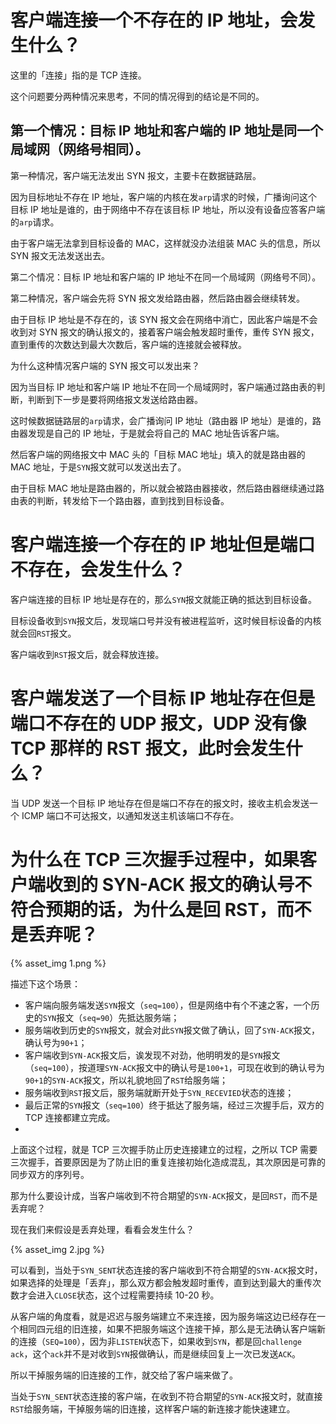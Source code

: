 

# 客户端连接一个不存在的 IP 地址，会发生什么？
这里的「连接」指的是 TCP 连接。

这个问题要分两种情况来思考，不同的情况得到的结论是不同的。

## 第一个情况：目标 IP 地址和客户端的 IP 地址是同一个局域网（网络号相同）。
第一种情况，客户端无法发出 SYN 报文，主要卡在数据链路层。

因为目标地址不存在 IP 地址，客户端的内核在发`arp`请求的时候，广播询问这个目标 IP 地址是谁的，由于网络中不存在该目标 IP 地址，所以没有设备应答客户端的`arp`请求。

由于客户端无法拿到目标设备的 MAC，这样就没办法组装 MAC 头的信息，所以 SYN 报文无法发送出去。

第二个情况：目标 IP 地址和客户端的 IP 地址不在同一个局域网（网络号不同）。

第二种情况，客户端会先将 SYN 报文发给路由器，然后路由器会继续转发。

由于目标 IP 地址是不存在的，该 SYN 报文会在网络中消亡，因此客户端是不会收到对 SYN 报文的确认报文的，接着客户端会触发超时重传，重传 SYN 报文，直到重传的次数达到最大次数后，客户端的连接就会被释放。

为什么这种情况客户端的 SYN 报文可以发出来？

因为当目标 IP 地址和客户端 IP 地址不在同一个局域网时，客户端通过路由表的判断，判断到下一步是要将网络报文发送给路由器。

这时候数据链路层的`arp`请求，会广播询问 IP 地址（路由器 IP 地址）是谁的，路由器发现是自己的 IP 地址，于是就会将自己的 MAC 地址告诉客户端。

然后客户端的网络报文中 MAC 头的「目标 MAC 地址」填入的就是路由器的 MAC 地址，于是`SYN`报文就可以发送出去了。

由于目标 MAC 地址是路由器的，所以就会被路由器接收，然后路由器继续通过路由表的判断，转发给下一个路由器，直到找到目标设备。
# 客户端连接一个存在的 IP 地址但是端口不存在，会发生什么？
客户端连接的目标 IP 地址是存在的，那么`SYN`报文就能正确的抵达到目标设备。

目标设备收到`SYN`报文后，发现端口号并没有被进程监听，这时候目标设备的内核就会回`RST`报文。

客户端收到`RST`报文后，就会释放连接。
# 客户端发送了一个目标 IP 地址存在但是端口不存在的 UDP 报文，UDP 没有像 TCP 那样的 RST 报文，此时会发生什么？
当 UDP 发送一个目标 IP 地址存在但是端口不存在的报文时，接收主机会发送一个 ICMP 端口不可达报文，以通知发送主机该端口不存在。
# 为什么在 TCP 三次握手过程中，如果客户端收到的 SYN-ACK 报文的确认号不符合预期的话，为什么是回 RST，而不是丢弃呢？
{% asset_img 1.png %}

描述下这个场景：
* 客户端向服务端发送`SYN`报文（`seq=100`），但是网络中有个不速之客，一个历史的`SYN`报文（`seq=90`）先抵达服务端；
* 服务端收到历史的`SYN`报文，就会对此`SYN`报文做了确认，回了`SYN-ACK`报文，确认号为`90+1`；
* 客户端收到`SYN-ACK`报文后，诶发现不对劲，他明明发的是`SYN`报文（`seq=100`），按道理`SYN-ACK`报文中的确认号是`100+1`，可现在收到的确认号为`90+1`的`SYN-ACK`报文，所以礼貌地回了`RST`给服务端；
* 服务端收到`RST`报文后，服务端就断开处于`SYN_RECEVIED`状态的连接；
* 最后正常的`SYN`报文（`seq=100`）终于抵达了服务端，经过三次握手后，双方的 TCP 连接都建立完成。
* 
上面这个过程，就是 TCP 三次握手防止历史连接建立的过程，之所以 TCP 需要三次握手，首要原因是为了防止旧的重复连接初始化造成混乱，其次原因是可靠的同步双方的序列号。

那为什么要设计成，当客户端收到不符合期望的`SYN-ACK`报文，是回`RST`，而不是丢弃呢？

现在我们来假设是丢弃处理，看看会发生什么？

{% asset_img 2.jpg %}

可以看到，当处于`SYN_SENT`状态连接的客户端收到不符合期望的`SYN-ACK`报文时，如果选择的处理是「丢弃」，那么双方都会触发超时重传，直到达到最大的重传次数才会进入`CLOSE`状态，这个过程需要持续 10-20 秒。

从客户端的角度看，就是迟迟与服务端建立不来连接，因为服务端这边已经存在一个相同四元组的旧连接，如果不把服务端这个连接干掉，那么是无法确认客户端新的连接（`SEQ=100`），因为非`LISTEN`状态下，如果收到`SYN`，都是回`challenge ack`，这个`ack`并不是对收到`SYN`报做确认，而是继续回复上一次已发送`ACK`。

所以干掉服务端的旧连接的工作，就交给了客户端来做了。

当处于`SYN_SENT`状态连接的客户端，在收到不符合期望的`SYN-ACK`报文时，就直接`RST`给服务端，干掉服务端的旧连接，这样客户端的新连接才能快速建立。
